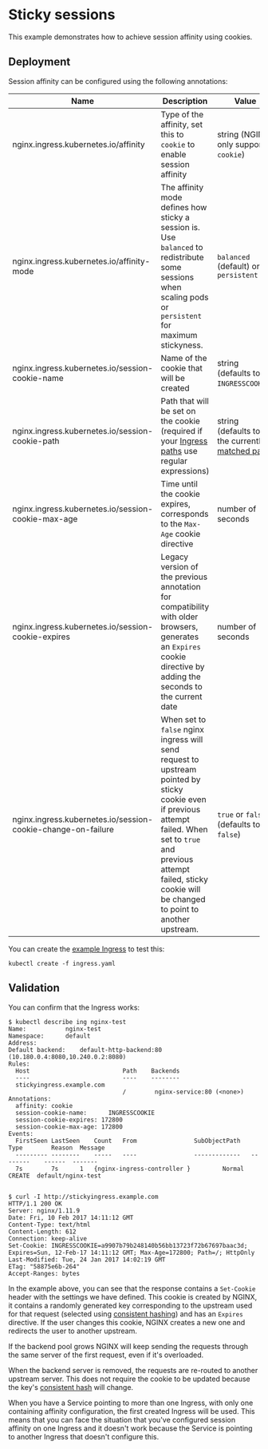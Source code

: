 # Sticky sessions

This example demonstrates how to achieve session affinity using cookies.

## Deployment

Session affinity can be configured using the following annotations:

|Name|Description|Value|
| --- | --- | --- |
|nginx.ingress.kubernetes.io/affinity|Type of the affinity, set this to `cookie` to enable session affinity|string (NGINX only supports `cookie`)|
|nginx.ingress.kubernetes.io/affinity-mode|The affinity mode defines how sticky a session is. Use `balanced` to redistribute some sessions when scaling pods or `persistent` for maximum stickyness.|`balanced` (default) or `persistent`|
|nginx.ingress.kubernetes.io/session-cookie-name|Name of the cookie that will be created|string (defaults to `INGRESSCOOKIE`)|
|nginx.ingress.kubernetes.io/session-cookie-path|Path that will be set on the cookie (required if your [Ingress paths][ingress-paths] use regular expressions)|string (defaults to the currently [matched path][ingress-paths])|
|nginx.ingress.kubernetes.io/session-cookie-max-age|Time until the cookie expires, corresponds to the `Max-Age` cookie directive|number of seconds|
|nginx.ingress.kubernetes.io/session-cookie-expires|Legacy version of the previous annotation for compatibility with older browsers, generates an `Expires` cookie directive by adding the seconds to the current date|number of seconds|
|nginx.ingress.kubernetes.io/session-cookie-change-on-failure|When set to `false` nginx ingress will send request to upstream pointed by sticky cookie even if previous attempt failed. When set to `true` and previous attempt failed, sticky cookie will be changed to point to another upstream.|`true` or `false` (defaults to `false`)|

You can create the [example Ingress](ingress.yaml) to test this:

```console
kubectl create -f ingress.yaml
```

## Validation

You can confirm that the Ingress works:

```console
$ kubectl describe ing nginx-test
Name:			nginx-test
Namespace:		default
Address:		
Default backend:	default-http-backend:80 (10.180.0.4:8080,10.240.0.2:8080)
Rules:
  Host	                        Path	Backends
  ----	                        ----	--------
  stickyingress.example.com     
                                /   	 nginx-service:80 (<none>)
Annotations:
  affinity:	cookie
  session-cookie-name:		INGRESSCOOKIE
  session-cookie-expires: 172800
  session-cookie-max-age: 172800
Events:
  FirstSeen	LastSeen	Count	From				SubObjectPath	Type		Reason	Message
  ---------	--------	-----	----				-------------	--------	------	-------
  7s		7s		1	{nginx-ingress-controller }			Normal		CREATE	default/nginx-test
  

$ curl -I http://stickyingress.example.com
HTTP/1.1 200 OK
Server: nginx/1.11.9
Date: Fri, 10 Feb 2017 14:11:12 GMT
Content-Type: text/html
Content-Length: 612
Connection: keep-alive
Set-Cookie: INGRESSCOOKIE=a9907b79b248140b56bb13723f72b67697baac3d; Expires=Sun, 12-Feb-17 14:11:12 GMT; Max-Age=172800; Path=/; HttpOnly
Last-Modified: Tue, 24 Jan 2017 14:02:19 GMT
ETag: "58875e6b-264"
Accept-Ranges: bytes
```

In the example above, you can see that the response contains a `Set-Cookie` header with the settings we have defined.
This cookie is created by NGINX, it contains a randomly generated key corresponding to the upstream used for that request (selected using [consistent hashing][consistent-hashing]) and has an `Expires` directive.
If the user changes this cookie, NGINX creates a new one and redirects the user to another upstream.

If the backend pool grows NGINX will keep sending the requests through the same server of the first request, even if it's overloaded.

When the backend server is removed, the requests are re-routed to another upstream server. This does not require the cookie to be updated because the key's [consistent hash][consistent-hashing] will change.

When you have a Service pointing to more than one Ingress, with only one containing affinity configuration, the first created Ingress will be used. 
This means that you can face the situation that you've configured session affinity on one Ingress and it doesn't work because the Service is pointing to another Ingress that doesn't configure this.

[ingress-paths]: ../../../user-guide/ingress-path-matching
[consistent-hashing]: https://en.wikipedia.org/wiki/Consistent_hashing
